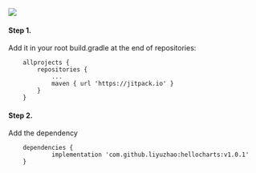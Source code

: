 [![](https://jitpack.io/v/liyuzhao/hellocharts.svg)](https://jitpack.io/#liyuzhao/hellocharts)


#### Step 1.
Add it in your root build.gradle at the end of repositories:

```
	allprojects {
		repositories {
			...
			maven { url 'https://jitpack.io' }
		}
	}
```

#### Step 2.
Add the dependency

```
	dependencies {
	        implementation 'com.github.liyuzhao:hellocharts:v1.0.1'
	}

```